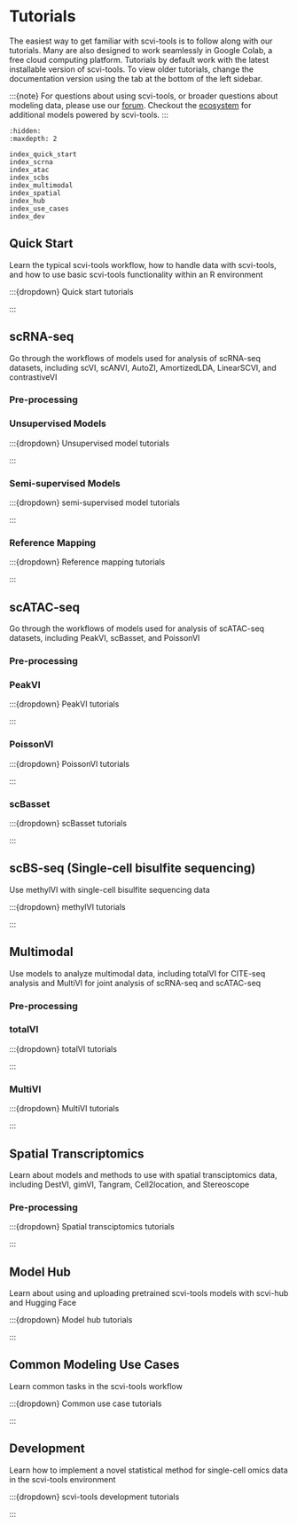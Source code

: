 # Tutorials

The easiest way to get familiar with scvi-tools is to follow along with our tutorials.
Many are also designed to work seamlessly in Google Colab, a free cloud computing platform.
Tutorials by default work with the latest installable version of scvi-tools. To view older tutorials,
change the documentation version using the tab at the bottom of the left sidebar.

:::{note}
For questions about using scvi-tools, or broader questions about modeling data, please use our [forum]. Checkout the [ecosystem] for additional models powered by scvi-tools.
:::

```{toctree}
:hidden:
:maxdepth: 2

index_quick_start
index_scrna
index_atac
index_scbs
index_multimodal
index_spatial
index_hub
index_use_cases
index_dev
```

[forum]: https://discourse.scverse.org/
[ecosystem]: https://scvi-tools.org/ecosystem


## Quick Start

Learn the typical scvi-tools workflow, how to handle data with scvi-tools, and how to use basic scvi-tools functionality within an R environment

:::{dropdown} Quick start tutorials

:::

## scRNA-seq

Go through the workflows of models used for analysis of scRNA-seq datasets, including scVI, scANVI, AutoZI, AmortizedLDA, LinearSCVI, and contrastiveVI

### Pre-processing

### Unsupervised Models

:::{dropdown} Unsupervised model tutorials

:::

### Semi-supervised Models

:::{dropdown} semi-supervised model tutorials

:::

### Reference Mapping

:::{dropdown} Reference mapping tutorials

:::

## scATAC-seq

Go through the workflows of models used for analysis of scATAC-seq datasets, including PeakVI, scBasset, and PoissonVI

### Pre-processing

### PeakVI

:::{dropdown} PeakVI tutorials

:::

### PoissonVI

:::{dropdown} PoissonVI tutorials

:::

### scBasset

:::{dropdown} scBasset tutorials

:::

## scBS-seq (Single-cell bisulfite sequencing)

Use methylVI with single-cell bisulfite sequencing data

:::{dropdown} methylVI tutorials

:::

## Multimodal

Use models to analyze multimodal data, including totalVI for CITE-seq analysis and MultiVI for joint analysis of scRNA-seq and scATAC-seq

### Pre-processing

### totalVI

:::{dropdown} totalVI tutorials

:::

### MultiVI

:::{dropdown} MultiVI tutorials

:::

## Spatial Transcriptomics

Learn about models and methods to use with spatial transciptomics data, including DestVI, gimVI, Tangram, Cell2location, and Stereoscope

### Pre-processing

:::{dropdown} Spatial transciptomics tutorials

:::

## Model Hub

Learn about using and uploading pretrained scvi-tools models with scvi-hub and Hugging Face

:::{dropdown} Model hub tutorials

:::

## Common Modeling Use Cases

Learn common tasks in the scvi-tools workflow

:::{dropdown} Common use case tutorials

:::

## Development

Learn how to implement a novel statistical method for single-cell omics data in the scvi-tools environment

:::{dropdown} scvi-tools development tutorials

:::
